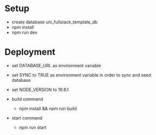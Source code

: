 # Setup

- create database uni_fullstack_template_db
- npm install
- npm run dev

# Deployment

- set DATABASE_URL as environment variable
- set SYNC to TRUE as environment variable in order to sync and seed database
- set NODE_VERSION to 19.8.1

- build command 
  - npm install && npm run build
- start command 
  - npm run start 

